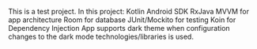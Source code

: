This is a test project. In this project:
    Kotlin
    Android SDK
    RxJava
    MVVM for app architecture
    Room for database
    JUnit/Mockito for testing
    Koin for Dependency Injection
    App supports dark theme when configuration changes to the dark mode
technologies/libraries is used.